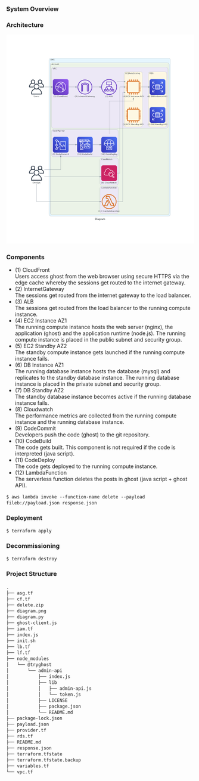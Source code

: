 ### System Overview  

### Architecture  
![Diagram](https://github.com/adob71/aws-ghost/blob/main/diagram.png)  

### Components  
* (1) CloudFront  
Users access ghost from the web browser using secure HTTPS via the edge cache whereby the sessions get routed to the internet gateway.  
* (2) InternetGateway  
The sessions get routed from the internet gateway to the load balancer.  
* (3) ALB  
The sessions get routed from the load balancer to the running compute instance.  
* (4) EC2 Instance AZ1  
The running compute instance hosts the web server (nginx), the application (ghost) and the application runtime (node.js). The running compute instance is placed in the public subnet and security group.  
* (5) EC2 Standby AZ2  
The standby compute instance gets launched if the running compute instance fails.  
* (6) DB Instance AZ1  
The running database instance hosts the database (mysql) and replicates to the standby database instance. The running database instance is placed in the private subnet and security group.  
* (7) DB Standby AZ2   
The standby database instance becomes active if the running database instance fails.  
* (8) Cloudwatch  
The performance metrics are collected from the running compute instance and the running database instance.  
* (9) CodeCommit  
Developers push the code (ghost) to the git repository.  
* (10) CodeBuild  
The code gets built. This component is not required if the code is interpreted (java script).  
* (11) CodeDeploy  
The code gets deployed to the running compute instance.  
* (12) LambdaFunction  
The serverless function deletes the posts in ghost (java script + ghost API).  
```
$ aws lambda invoke --function-name delete --payload fileb://payload.json response.json  
```

### Deployment
```
$ terraform apply
```

### Decommissioning
```
$ terraform destroy
```

### Project Structure
```
.
├── asg.tf
├── cf.tf
├── delete.zip
├── diagram.png
├── diagram.py
├── ghost-client.js
├── iam.tf
├── index.js
├── init.sh
├── lb.tf
├── lf.tf
├── node_modules
│   └── @tryghost
│       └── admin-api
│           ├── index.js
│           ├── lib
│           │   ├── admin-api.js
│           │   └── token.js
│           ├── LICENSE
│           ├── package.json
│           └── README.md
├── package-lock.json
├── payload.json
├── provider.tf
├── rds.tf
├── README.md
├── response.json
├── terraform.tfstate
├── terraform.tfstate.backup
├── variables.tf
└── vpc.tf
```
